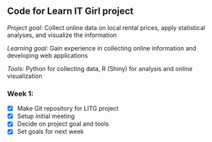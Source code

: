 ## Code for Learn IT Girl project

*Project goal:* Collect online data on local rental prices,  apply statistical analyses, and visualize the information

*Learning goal:* Gain experience in collecting online information and developing web applications

*Tools:* Python for collecting data, R (Shiny) for analysis and online visualization


### Week 1:

- [x] Make Git repository for LITG project
- [x] Setup initial meeting
- [x] Decide on project goal and tools
- [x] Set goals for next week
